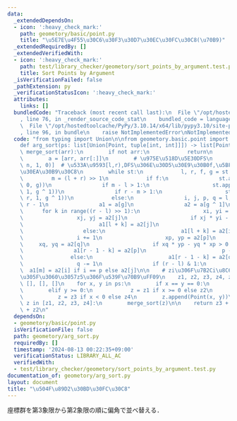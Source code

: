 ```yaml
---
data:
  _extendedDependsOn:
  - icon: ':heavy_check_mark:'
    path: geometory/basic/point.py
    title: "\u5E7E\u4F55\u30C6\u30F3\u30D7\u30EC\u30FC\u30C8(\u70B9)"
  _extendedRequiredBy: []
  _extendedVerifiedWith:
  - icon: ':heavy_check_mark:'
    path: test/library_checker/geometory/sort_points_by_argument.test.py
    title: Sort Points by Argument
  _isVerificationFailed: false
  _pathExtension: py
  _verificationStatusIcon: ':heavy_check_mark:'
  attributes:
    links: []
  bundledCode: "Traceback (most recent call last):\n  File \"/opt/hostedtoolcache/PyPy/3.10.14/x64/lib/pypy3.10/site-packages/onlinejudge_verify/documentation/build.py\"\
    , line 76, in _render_source_code_stat\n    bundled_code = language.bundle(\n\
    \  File \"/opt/hostedtoolcache/PyPy/3.10.14/x64/lib/pypy3.10/site-packages/onlinejudge_verify/languages/python.py\"\
    , line 96, in bundle\n    raise NotImplementedError\nNotImplementedError\n"
  code: "from typing import Union\n\nfrom geometory.basic.point import Point\n\n\n\
    def arg_sort(ps: list[Union[Point, tuple[int, int]]]) -> list[Point]:\n    def\
    \ merge_sort(arr):\n        if not arr:\n            return\n        n = len(arr)\n\
    \        a = [arr, arr[:]]\n        # \u975E\u518D\u5E30DFS\n        st = [(0,\
    \ n, 1, 0)]  # \u533A\u9593[l,r),DFS\u306E\u30D5\u30E9\u30B0f,\u5BFE\u8C61\u306E\
    \u30EA\u30B9\u30C8\n        while st:\n            l, r, f, g = st.pop()\n   \
    \         m = (l + r) >> 1\n            if f:\n                st.append((l, r,\
    \ 0, g))\n                if m - l > 1:\n                    st.append((l, m,\
    \ 1, g ^ 1))\n                if r - m > 1:\n                    st.append((m,\
    \ r, 1, g ^ 1))\n            else:\n                i, j, p, q = l, m, m - 1,\
    \ r - 1\n                a1 = a[g]\n                a2 = a[g ^ 1]\n          \
    \      for k in range((r - l) >> 1):\n                    xi, yi = a2[i]\n   \
    \                 xj, yj = a2[j]\n                    if xj * yi - yj * xi > 0:\n\
    \                        a1[l + k] = a2[j]\n                        j += 1\n \
    \                   else:\n                        a1[l + k] = a2[i]\n       \
    \                 i += 1\n                    xp, yp = a2[p]\n               \
    \     xq, yq = a2[q]\n                    if xq * yp - yq * xp > 0:\n        \
    \                a1[r - 1 - k] = a2[p]\n                        p -= 1\n     \
    \               else:\n                        a1[r - 1 - k] = a2[q]\n       \
    \                 q -= 1\n                if (r - l) & 1:\n                  \
    \  a1[m] = a2[i] if i == p else a2[j]\n\n    # zi\u306F\u7B2Ci\u8C61\u9650\uFF08\
    \u305F\u3060\u3057z5\u306F\u539F\u70B9\uFF09\n    z1, z2, z3, z4, z5 = [], [],\
    \ [], [], []\n    for x, y in ps:\n        if x == y == 0:\n            z = z5\n\
    \        elif y >= 0:\n            z = z1 if x >= 0 else z2\n        else:\n \
    \           z = z3 if x < 0 else z4\n        z.append(Point(x, y))\n\n    for\
    \ z in [z1, z2, z3, z4]:\n        merge_sort(z)\n\n    return z3 + z4 + z5 + z1\
    \ + z2\n"
  dependsOn:
  - geometory/basic/point.py
  isVerificationFile: false
  path: geometory/arg_sort.py
  requiredBy: []
  timestamp: '2024-08-13 00:22:35+09:00'
  verificationStatus: LIBRARY_ALL_AC
  verifiedWith:
  - test/library_checker/geometory/sort_points_by_argument.test.py
documentation_of: geometory/arg_sort.py
layout: document
title: "\u504F\u89D2\u30BD\u30FC\u30C8"
---
```


座標群を第3象限から第2象限の順に偏角で並べ替える．